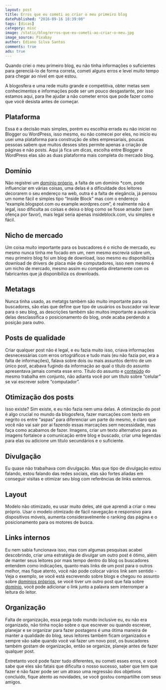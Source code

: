 ```yaml
---
layout: post
title: Erros que eu cometi ao criar o meu primeiro blog
datePublished: "2016-09-16 18:39:00"
tags: [dicas]
category: misc
image: /static/blog/erros-que-eu-cometi-ao-criar-o-meu.jpg
image_source: Pixabay
author: Ediano Silva Santos
comments: true
ads: true
---
```


Quando criei o meu primeiro blog, eu não tinha informações o suficientes para gerenciá-lo de forma correta, cometi alguns erros e levei muito tempo para chegar ao nível em que estou.

A blogosfera e uma rede muito grande e competitiva, obter metas sem conhecimentos e informações pode ser um pouco desgastante, por isso estamos aqui, para lhe ajudar a não cometer erros que pode fazer como que você desista antes de começar.

## Plataforma
Essa é a decisão mais simples, porém eu escolhia errada eu não iniciei no Blogger ou WordPress, isso mesmo, eu não comecei por eles, no início eu usei uma plataforma para construção de sites empresariais, poucas pessoas sabem que muitos desses sites permite apenas a criação de páginas e não posts. Aqui já fica um dicas, escolha entre Blogger e WordPress elas são as duas plataforma mais completa do mercado blog.

## Domínio
Não registrei um <a href="http://www.insideblock.com/blog/voce-vai-comprar-um-dominio-saiba-qual.html" target="_blank">domínio próprio</a>, a falta de um domínio *com, pode influenciar em várias coisas, uma delas é a dificuldade dos leitores decorarem o seu endereço na web, outra é a falta de elegância, já pensou um nome fácil e simples tipo “Inside Block” mas com o endereço “example.blogspot.com ou example.wordpres.com”, é realmente não é legal, isso dificulta as coisas e deixa o blog como se fosse amador (sem ofença por favor), mais legal seria apenas insideblock.com, viu simples e fácil.

## Nicho de mercado
Um coisa muito importante para os buscadores é o nicho de mercado, eu mesmo nunca tinha me focado em um, nem mesmo escrevia sobre um, meu primeiro blog foi um blog de download, isso mesmo eu disponibiliza download de drivers de placa mãe de computadores, isso nem mesmo é um nicho de mercado, mesmo assim eu competia diretamente com os fabricantes que já disponibiliza os downloads.

## Metatags
Nunca tinha usado, as metatgs também são muito importante para os buscadores, são elas que define que tipo de usuários os buscador vai levar para o seu blog, as descrições também são muitos importante a ausência delas desclassifica o posicionamento do blog, onde acaba perdendo a posição para outro.

## Posts de qualidade
Criar qualquer post não é legal, e eu fazia muito isso, criava informações desnecessárias com erros ortográficos e tudo mais (eu não fazia por, era a falta de informações), falava sobre dois ou mais assuntos dentro de um único post, acabava fugindo da informação ao qual o título do assunto apresentava jamais cometa esse erro. Título do assunto e <a href="http://www.insideblock.com/blog/tecnicas-comprovada-para-ter-um-blog-de.html" target="_blank">conteúdo</a> do mesmo trabalha em conjunto, não adianta você por um título sobre “celular” se vai escrever sobre “computador”.

## Otimização dos posts
Isso existe? Sim existe, e eu não fazia nem uma delas. A otimização do post é algo crucial no mundo da blogosfera, fazer marcações com texto em negrito os entre “aspas” para diferenciar um parte do mesmo, é claro que você não vai sair por ai fazendo essas marcações sem necessidade, mas faça como acabamos de fazer. Imagens, criar um texto alternativo para as imagens fortalece a comunicação entre blog e buscado, criar uma legendas para elas ou adicione um título secundários e o suficiente.

## Divulgação
Eu quase não trabalhava com divulgação. Mas que tipo de divulgação estou falando, estou falando das redes sociais, elas são fortes aliadas em conseguir visitas e otimizar seu blog com referências de links externos.

## Layout
Modelo não otimizado, eu usar muito deles, até que aprendi a criar o meu próprio. Usar o modelo otimizado de fácil navegação e responsivo para dispositivos móveis, aumenta consideravelmente o ranking das página e o posicionamento para os motores de busca.

## Links internos
Eu nem sabia funcionava isso, mas com algumas pesquisas acabei descobrindo, criar uma estratégia de divulgar um outro post é ótimo, além de manter seus leitores por mais tempo dentro do blog os buscadores entendem como indicações, quanto mais links de um post para o outros melhor, mas fique atento, você não pode colocar vários link sem sentido - Veja o exemplo, se você está escrevendo sobre blogs e chegou no assunto sobre <a href="http://www.insideblock.com/blog/voce-vai-comprar-um-dominio-saiba-qual.html" target="_blank">domínios próprios</a>, se você tiver um outro post que fala sobre <a href="http://www.insideblock.com/blog/voce-vai-comprar-um-dominio-saiba-qual.html" target="_blank">domínio</a>, você pode adicionar o link junto a palavra sem interromper a leitura do leitor.

## Organização
Falta de organização, essa pega todo mundo inclusive eu, eu não era organizado, não tinha noção sobre o que escrever ou quando escrever, planejar e se organizar para fazer postagens é uma ótima maneira de manter a qualidade do blog, seus leitores também ficam organizados e sempre vão sabe quando você vai fazer um novo post, os buscadores também gostam de organização, então se organize, planeje antes de fazer qualquer post.

Entretanto você pode fazer tudo diferentes, eu cometi esses erros, e você sabe que eles são fatais que dificulta o nosso sucesso, saber que tem que fazer é não fazer pode ser um atraso uma regressão dos objetivos concluído, fique atento as novidades, se você gostou compartilhe com seus amigos.